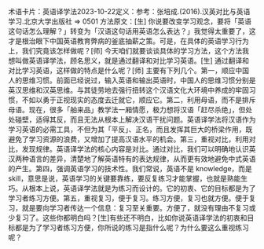 

术语卡片：英语译学法2023-10-22定义：参考：张培成.(2016).汉英对比与英语学习.北京大学出版社 => 0501 方法原文：[生] 你说要改变学习观念，要将「英语这句话怎么理解？」转变为「汉语这句话用英语怎么表达？」我觉得太重要了，这才是根治眼下中国英语教育弊病的釜底抽薪之策。可是，在具体的英语学习行为上，我们究竟该怎样做呢？[师] 今天咱们就要谈谈具体的学习方法，这个方法我想叫做英语译学法，顾名思义，就是通过翻译和对比学习英语。[生] 通过翻译和对比学习英语，这样做的特点是什么呢？[师] 主要有下列几个。第一，顺应中国人的思维习惯。前面已经说过，输入英语和输出英语时，中国人的思维习惯分别是英汉思维和汉英思维。与其徒劳地去强行扭转这个汉语文化大环境中养成的牢固习惯，不如以勇于正视现实的态度去迁就它，顺应它。第二，利用母语，而不是排斥母语。现在，很多「舶来品」教学法一厢情愿，极力想将汉语「赶尽杀绝」，但处处碰壁，适得其反，而且无法从根本上解决汉语干扰问题。英语译学法将汉语作为学习英语的必需工具，不但为其「平反」、正名，而且发挥其巨大的桥梁作用，既避免了学习资源的浪费，又增加了提高汉语水平的机会。第三，重视对比，利用对比，发现规律。英语译学法的核心内容是对比。通过对比，我们可以明确地认识英汉两种语言的差异，清楚地了解英语特有的表达规律，从而更有效地避免中式英语的产生。第四，强调英语学习的技术性。我们常说，英语不是 knowledge，而是 skill，意思是说，英语学习的关键要靠练，要反复练习才能掌握，也就是熟能生巧。从根本上说，英语译学法就是为练习而设计的。它的初衷、它的目标都是为了学习者练习方便。第五，重视复习，便于复习。练习方便，复习也就方便。便于复习，就是要向学习者传达一个信息：复习至关重要。方便了，就没有理由不复习或少复习了。这些你都明白吗？[生]有些还不明白，比如你说英语译学法的初衷和目标都是为了学习者练习方便，你所说的练习是指什么呢？为什么要这么重视练习呢？